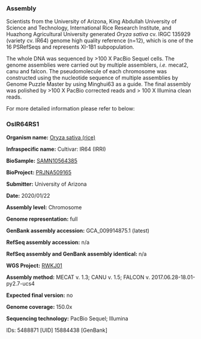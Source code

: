### Assembly
Scientists from the University of Arizona, King Abdullah University of Science and Technology, International Rice Research Institute, and Huazhong Agricultural University generated *Oryza sativa* cv. IRGC 135929 (variety cv. IR64) genome high quality reference (n=12), which is one of the 16 PSRefSeqs and represents XI-1B1 subpopulation.

The whole DNA was sequenced by >100 X PacBio Sequel cells. The genome assemblies were carried out by multiple assemblers, *i.e.* mecat2, canu and falcon. The pseudomolecule of each chromosome was constructed using the nucleotide sequence of multiple assemblies by Genome Puzzle Master by using Minghui63 as a guide. The final assembly was polished by >100 X PacBio corrected reads and > 100 X Illumina clean reads.

For more detailed information please refer to below:

### OsIR64RS1
**Organism name:** <ins>Oryza sativa (rice)</ins>

**Infraspecific name:** Cultivar: IR64 (IRRI)

**BioSample:** <ins>SAMN10564385</ins>

**BioProject:** <ins>PRJNA509165</ins>

**Submitter:** University of Arizona

**Date:** 2020/01/22

**Assembly level:** Chromosome

**Genome representation:** full

**GenBank assembly accession:** GCA_009914875.1 (latest)

**RefSeq assembly accession:** n/a

**RefSeq assembly and GenBank assembly identical:** n/a

**WGS Project:** <ins>RWKJ01</ins>

**Assembly method:** MECAT v. 1.3; CANU v. 1.5; FALCON v. 2017.06.28-18.01-py2.7-ucs4

**Expected final version:** no

**Genome coverage:** 150.0x

**Sequencing technology:** PacBio Sequel; Illumina

IDs: 5488871 [UID] 15884438 [GenBank]
